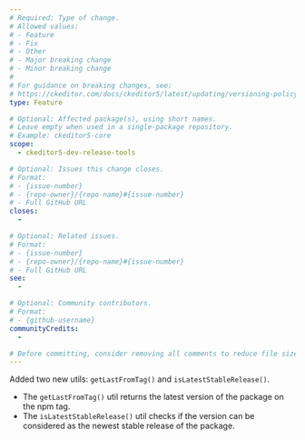 ```yaml
---
# Required: Type of change.
# Allowed values:
# - Feature
# - Fix
# - Other
# - Major breaking change
# - Minor breaking change
#
# For guidance on breaking changes, see:
# https://ckeditor.com/docs/ckeditor5/latest/updating/versioning-policy.html#major-and-minor-breaking-changes
type: Feature

# Optional: Affected package(s), using short names.
# Leave empty when used in a single-package repository.
# Example: ckeditor5-core
scope:
  - ckeditor5-dev-release-tools

# Optional: Issues this change closes.
# Format:
# - {issue-number}
# - {repo-owner}/{repo-name}#{issue-number}
# - Full GitHub URL
closes:
  -

# Optional: Related issues.
# Format:
# - {issue-number}
# - {repo-owner}/{repo-name}#{issue-number}
# - Full GitHub URL
see:
  -

# Optional: Community contributors.
# Format:
# - {github-username}
communityCredits:
  -

# Before committing, consider removing all comments to reduce file size and enhance readability.
---
```


Added two new utils: `getLastFromTag()` and `isLatestStableRelease()`.

* The `getLastFromTag()` util returns the latest version of the package on the npm tag.
* The `isLatestStableRelease()` util checks if the version can be considered as the newest stable release of the package.
